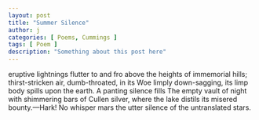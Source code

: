```yaml
---
layout: post
title: "Summer Silence"
author: j
categories: [ Poems, Cummings ]
tags: [ Poem ]
description: "Something about this post here"
---
```


eruptive lightnings flutter to and fro
above the heights of immemorial hills;
thirst-stricken air, dumb-throated, in its Woe
limply down-sagging, its limp body spills
upon the earth. A panting silence fills
The empty vault of night with shimmering bars
of Cullen silver, where the lake distils
its misered bounty.—Hark! No whisper mars
the utter silence of the untranslated stars. 

